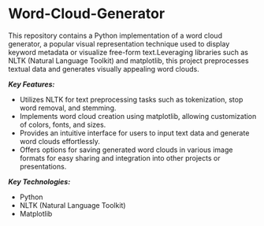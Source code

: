 # Word-Cloud-Generator
This repository contains a Python implementation of a word cloud generator, a popular visual representation technique used to display keyword metadata or visualize free-form text.Leveraging libraries such as NLTK (Natural Language Toolkit) and matplotlib, this project preprocesses textual data and generates visually appealing word clouds.

**_Key Features:_**

- Utilizes NLTK for text preprocessing tasks such as tokenization, stop word removal, and stemming.
- Implements word cloud creation using matplotlib, allowing customization of colors, fonts, and sizes.
- Provides an intuitive interface for users to input text data and generate word clouds effortlessly.
- Offers options for saving generated word clouds in various image formats for easy sharing and integration into other projects or presentations.

**_Key Technologies:_**

- Python
- NLTK (Natural Language Toolkit)
- Matplotlib
